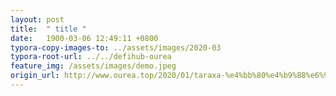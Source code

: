 ```yaml
---
layout: post
title:  " title "
date:   1900-03-06 12:49:11 +0800
typora-copy-images-to: ../assets/images/2020-03
typora-root-url: ../../defihub-ourea
feature_img: /assets/images/demo.jpeg
origin_url: http://www.ourea.top/2020/01/taraxa-%e4%bb%80%e4%b9%88%e6%98%af%e7%9c%9f%e6%ad%a3%e7%9a%84%e5%8c%ba%e5%9d%97%e9%93%be%e5%95%86%e7%94%a8%e8%90%bd%e5%9c%b0/
---
```




